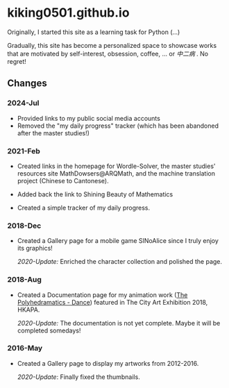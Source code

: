 # kiking0501.github.io



Originally, I started this site as a learning task for Python (...)



Gradually, this site has become a personalized space to showcase works that are motivated by self-interest, obsession, coffee, ... or *中二病* . No regret!



## Changes
### 2024-Jul

- Provided links to my public social media accounts 
- Removed the "my daily progress" tracker (which has been abandoned after the master studies!) 


### 2021-Feb

- Created links in the homepage for Wordle-Solver, the master studies' resources site MathDowsers@ARQMath, and the machine translation project (Chinese to Cantonese). 

- Added back the link to Shining Beauty of Mathematics

- Created a simple tracker of my daily progress.

  

### 2018-Dec

- Created a Gallery page for a mobile game SINoAlice since I truly enjoy its graphics!

  *2020-Update:* Enriched the character collection and polished the page.
  
  


### 2018-Aug

- Created a Documentation page for my animation work ([The Polyhedramatics - Dance](https://github.com/kiking0501/polyhedramatics-dance-2018)) featured in The City Art Exhibition 2018, HKAPA.

  *2020-Update:* The documentation is not yet complete. Maybe it will be completed somedays!
  
  

### 2016-May

- Created a Gallery page to display my artworks from 2012-2016.

  *2020-Update*:  Finally fixed the thumbnails.

